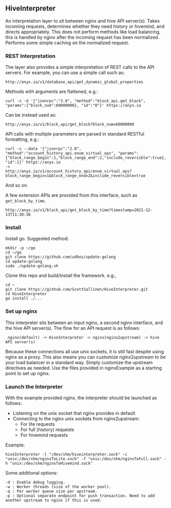 ## HiveInterpreter

An interpretation layer to sit between nginx and hive API server(s).
Takes incoming requests, determines whether they need history or hivemind, and directs appropriately.
This does not perform methods like load balancing, this is handled by nginx after the incoming request has been normalized.
Performs some simple caching on the normalized request.


### REST Interpretation

The layer also provides a simple interpretation of REST calls to the API servers. For example, you can use a simple call such as:
```
http://anyx.io/v1/database_api/get_dynamic_global_properties
```

Methods with arguments are flattened, e.g.:
```
curl -s -d '{"jsonrpc":"2.0", "method":"block_api.get_block", "params":{"block_num":60000000}, "id":"0"}' https://anyx.io
```
Can be instead used as:
```
http://anyx.io/v1/block_api/get_block?block_num=60000000
```

API calls with multiple parameters are parsed in standard RESTful formatting, e.g.:
```
curl -s --data '{"jsonrpc":"2.0", "method":"account_history_api.enum_virtual_ops", "params":{"block_range_begin":1,"block_range_end":2,"include_reversible":true}, "id":1}' https://anyx.io
->
http://anyx.io/v1/account_history_api/enum_virtual_ops?block_range_begin=1&block_range_end=2&include_reversible=true
```
And so on.

A few extension APIs are provided from this interface, such as `get_block_by_time`.
```
http://anyx.io/v1/block_api/get_block_by_time?timestamp=2021-12-13T11:30:36
```

### Install
Install go. Suggested method:
```
mkdir -p ~/go
cd ~/go
git clone https://github.com/udhos/update-golang
cd update-golang
sudo ./update-golang.sh
```

Clone this repo and build/install the framework. e.g.,
```
cd ~
git clone https://github.com/ScottSallinen/HiveInterpreter.git
cd HiveInterpreter
go install ./...
```

### Set up nginx
This interpreter sits between an input nginx, a second nginx interface, and the hive API server(s).
The flow for an API request is as follows:

``` nginx(default) -> HiveInterpreter -> nginx(nginx2upstream) -> hive API server(s)```

Because these connections all use unix sockets, it is still fast despite using nginx as a proxy.
This also means you can customize nginx2upstream to be your load balancer in a standard way.
Simply customize the upstream directives as needed.
Use the files provided in nginxExample as a starting point to set up nginx.


### Launch the Interpreter
With the example provided nginx, the interpreter should be launched as follows:
 - Listening on the unix socket that nginx provides in default
 - Connecting to the nginx unix sockets from nginx2upstream:
    - For lite requests
    - For full (history) requests
    - For hivemind requests

Example:
```
hiveInterpreter -l "/dev/shm/hiveinterpreter.sock" -c "unix:/dev/shm/nginxToLite.sock" -f "unix:/dev/shm/nginxToFull.sock" -h "unix:/dev/shm/nginxToHivemind.sock"
```

Some additional options:
```
-d : Enable debug logging.
-w : Worker threads (size of the worker pool).
-q : Per worker queue size per upstream.
-p : Optional separate endpoint for push transaction. Need to add another upstream to nginx if this is used.
```
